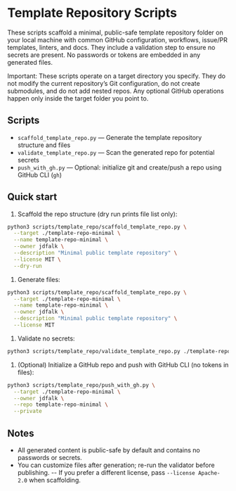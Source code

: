 <!-- file: scripts/template_repo/README.md -->
<!-- version: 1.1.0 -->
<!-- guid: 9a1b8d2e-4c57-4c3e-bb5f-7a3e12e6b4a1 -->

# Template Repository Scripts

These scripts scaffold a minimal, public-safe template repository folder on your
local machine with common GitHub configuration, workflows, issue/PR templates,
linters, and docs. They include a validation step to ensure no secrets are
present. No passwords or tokens are embedded in any generated files.

Important: These scripts operate on a target directory you specify. They do not
modify the current repository’s Git configuration, do not create submodules,
and do not add nested repos. Any optional GitHub operations happen only inside
the target folder you point to.

## Scripts

- `scaffold_template_repo.py` — Generate the template repository structure and files
- `validate_template_repo.py` — Scan the generated repo for potential secrets
- `push_with_gh.py` — Optional: initialize git and create/push a repo using GitHub CLI (`gh`)

## Quick start

1. Scaffold the repo structure (dry run prints file list only):

```bash
python3 scripts/template_repo/scaffold_template_repo.py \
  --target ./template-repo-minimal \
  --name template-repo-minimal \
  --owner jdfalk \
  --description "Minimal public template repository" \
  --license MIT \
  --dry-run
```

1. Generate files:

```bash
python3 scripts/template_repo/scaffold_template_repo.py \
  --target ./template-repo-minimal \
  --name template-repo-minimal \
  --owner jdfalk \
  --description "Minimal public template repository" \
  --license MIT
```

1. Validate no secrets:

```bash
python3 scripts/template_repo/validate_template_repo.py ./template-repo-minimal
```

1. (Optional) Initialize a GitHub repo and push with GitHub CLI (no tokens in files):

```bash
python3 scripts/template_repo/push_with_gh.py \
  --target ./template-repo-minimal \
  --owner jdfalk \
  --repo template-repo-minimal \
  --private
```

## Notes

- All generated content is public-safe by default and contains no passwords or secrets.
- You can customize files after generation; re-run the validator before publishing.
-- If you prefer a different license, pass `--license Apache-2.0` when scaffolding.


